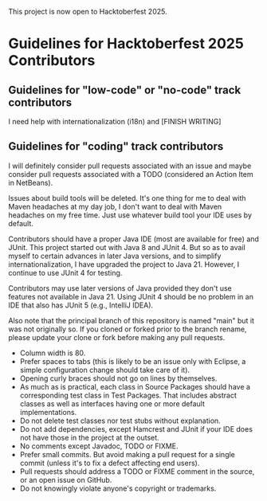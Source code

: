 This project is now open to Hacktoberfest 2025.

# Guidelines for Hacktoberfest 2025 Contributors

## Guidelines for "low-code" or "no-code" track contributors

I need help with internationalization (i18n) and [FINISH WRITING]

## Guidelines for "coding" track contributors

I will definitely consider pull requests associated with an issue and maybe 
consider pull requests associated with a TODO (considered an Action Item in 
NetBeans).

Issues about build tools will be deleted. It's one thing for me to deal with 
Maven headaches at my day job, I don't want to deal with Maven headaches on my 
free time. Just use whatever build tool your IDE uses by default.

Contributors should have a proper Java IDE (most are available for free) and 
JUnit. This project started out with Java 8 and JUnit 4. But so as to avail 
myself to certain advances in later Java versions, and to simplify 
internationalization, I have upgraded the project to Java 21. However, I 
continue to use JUnit 4 for testing.

Contributors may use later versions of Java provided they don't use features not 
available in Java 21. Using JUnit 4 should be no problem in an IDE that also has 
JUnit 5 (e.g., IntelliJ IDEA).

Also note that the principal branch of this repository is named "main" but it 
was not originally so. If you cloned or forked prior to the branch rename, 
please update your clone or fork before making any pull requests.

* Column width is 80.
* Prefer spaces to tabs (this is likely to be an issue only with Eclipse, a 
simple configuration change should take care of it).
* Opening curly braces should not go on lines by themselves.
* As much as is practical, each class in Source Packages should have a 
corresponding test class in Test Packages. That includes abstract classes as 
well as interfaces having one or more default implementations.
* Do not delete test classes nor test stubs without explanation.
* Do not add dependencies, except Hamcrest and JUnit if your IDE does not have 
those in the project at the outset.
* No comments except Javadoc, TODO or FIXME.
* Prefer small commits. But avoid making a pull request for a single commit 
(unless it's to fix a defect affecting end users).
* Pull requests should address a TODO or FIXME comment in the source, or an open 
issue on GitHub.
* Do not knowingly violate anyone's copyright or trademarks.
